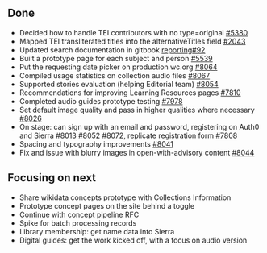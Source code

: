 ## Done
- Decided how to handle TEI contributors with no type=original [#5380](https://github.com/wellcomecollection/platform/issues/5380)
- Mapped TEI transliterated titles into the alternativeTitles field [#2043](https://github.com/wellcomecollection/catalogue-pipeline/issues/2043)
- Updated search documentation in gitbook [reporting#92](https://github.com/wellcomecollection/reporting/issues/92)
- Built a prototype page for each subject and person [#5539](https://github.com/wellcomecollection/platform/issues/5539)
- Put the requesting date picker on production wc.org [#8064](https://github.com/wellcomecollection/wellcomecollection.org/issues/8064)
-	Compiled usage statistics on collection audio files [#8067](https://github.com/wellcomecollection/wellcomecollection.org/issues/8067)
-	Supported stories evaluation (helping Editorial team) [#8054](https://github.com/wellcomecollection/wellcomecollection.org/issues/8054)
-	Recommendations for improving Learning Resources pages [#7810](https://github.com/wellcomecollection/wellcomecollection.org/issues/7810)
-	Completed audio guides prototype testing [#7978](https://github.com/wellcomecollection/wellcomecollection.org/issues/7978)
-	Set default image quality and pass in higher qualities where necessary [#8026](https://github.com/wellcomecollection/wellcomecollection.org/issues/8026)
-	On stage: can sign up with an email and password, registering on Auth0 and Sierra [#8013](https://github.com/wellcomecollection/wellcomecollection.org/issues/8013) [#8052](https://github.com/wellcomecollection/wellcomecollection.org/issues/8052) [#8072](https://github.com/wellcomecollection/wellcomecollection.org/issues/8072), replicate registration form [#7808](https://github.com/wellcomecollection/wellcomecollection.org/issues/7808)
-	Spacing and typography improvements [#8041](https://github.com/wellcomecollection/wellcomecollection.org/issues/8041)
-	Fix and issue with blurry images in open-with-advisory content [#8044](https://github.com/wellcomecollection/wellcomecollection.org/issues/8044)


## Focusing on next
- Share wikidata concepts prototype with Collections Information
- Prototype concept pages on the site behind a toggle
- Continue with concept pipeline RFC
- Spike for batch processing records
-	Library membership: get name data into Sierra
-	Digital guides: get the work kicked off, with a focus on audio version
